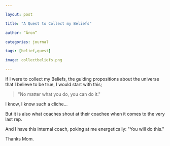 ```yaml
---

layout: post

title: "A Quest to Collect my Beliefs"

author: “Áron”

categories: journal

tags: [belief,quest]

image: collectbeliefs.png

---
```


If I were to collect my Beliefs, the guiding propositions about the universe that I believe to be true, I would start with this; 

> "No matter what you do, you can do it."

I know, I know such a cliche... 

But it is also what coaches shout at their coachee when it comes to the very last rep.

And I have this internal coach, poking at me energetically: "You will do this."

Thanks Mom.
